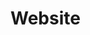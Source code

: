 # Website
<TableOfContents />

<!--@include: ./common/no-methods.md -->

<!--@include: ./common/functions.md -->

<!--@include: ./common/event_objects.md -->


<!--@include: ./common/events.md -->